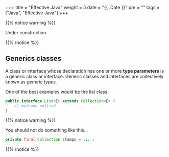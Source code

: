 +++
title = "Effective Java"
weight = 5
date = "{{ .Date }}"
pre = "<b></b>"
tags = ["Java", "Effective Java"]
+++

{{% notice warning %}}

Under construction.

{{% /notice %}}


## Generics classes

A class or interface whose declaration has one or more **type parameters** is a generic class or interface. Generic classes and interfaces are collectively known as *generic types.* 

One of the best examples would be the list class.

```java
public interface List<E> extends Collection<E> {
    // methods omitted
}
```

{{% notice warning %}}

You should not do something like this...

```java
private final Collection stamps = ... ;
```

{{% /notice %}}

